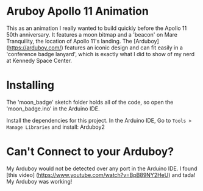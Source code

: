 Aruboy Apollo 11 Animation
===

This as an animation I really wanted to build quickly before the Apollo 11 50th anniversary. It features a moon bitmap and a 'beacon' on Mare Tranquility, the location of Apollo 11's landing. The [Arduboy] (https://arduboy.com/) features an iconic design and can fit easily in a 'conference badge lanyard', which is exactly what I did to show of my nerd at Kennedy Space Center.

Installing
======

The 'moon_badge' sketch folder holds all of the code, so open the 'moon_badge.ino' in the Arduino IDE.

Install the dependencies for this project. In the Arduino IDE, Go to `Tools > Manage Libraries` and install:
    Arduboy2

Can't Connect to your Arduboy?
======

My Arduboy would not be detected over any port in the Arduino IDE. I found [this video] (https://www.youtube.com/watch?v=BpB89NY2HeU) and tada! My Arduboy was working!